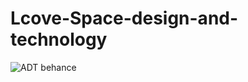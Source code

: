 # Lcove-Space-design-and-technology

![ADT behance](https://user-images.githubusercontent.com/56120761/192453014-c9af29b8-9485-45a2-b419-3d53a2e26c0e.png)
